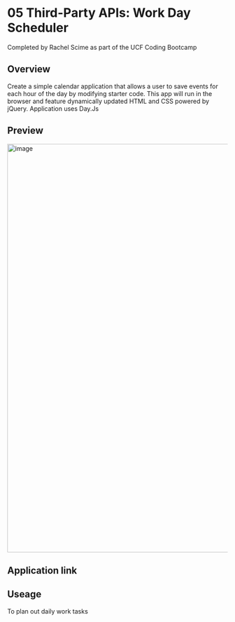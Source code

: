 # 05 Third-Party APIs: Work Day Scheduler

Completed by Rachel Scime as part of the UCF Coding Bootcamp

## Overview
Create a simple calendar application that allows a user to save events for each hour of the day by modifying starter code. This app will run in the browser and feature dynamically updated HTML and CSS powered by jQuery. Application uses Day.Js

## Preview
<img width="932" alt="image" src="https://github.com/Rscime/DaySchedule/assets/129807994/650f8cd5-caa3-4242-8d27-c419e5f34db8">

## Application link

## Useage
To plan out daily work tasks
